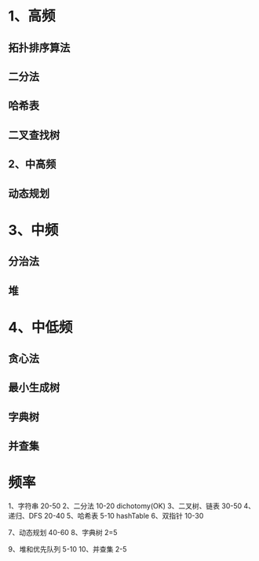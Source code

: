 # 1、高频
## 拓扑排序算法
## 二分法
## 哈希表
## 二叉查找树

## 2、中高频
## 动态规划

# 3、中频
## 分治法
## 堆

# 4、中低频
## 贪心法
## 最小生成树
## 字典树
## 并查集

# 频率
1、字符串 20-50
2、二分法 10-20 dichotomy(OK)
3、二叉树、链表 30-50
4、递归、DFS 20-40
5、哈希表 5-10 hashTable
6、双指针 10-30

7、动态规划  40-60
8、字典树 2=5

9、堆和优先队列 5-10
10、并查集 2-5
